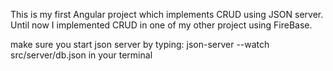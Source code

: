 This is my first Angular project which implements CRUD using JSON server.
Until now I implemented CRUD in one of my other project using FireBase.

make sure you start json server by typing: 
json-server --watch src/server/db.json
in your terminal
